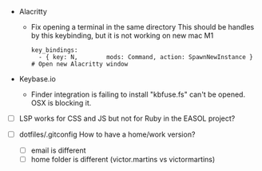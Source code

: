 - Alacritty
  - Fix opening a terminal in the same directory
    This should be handles by this keybinding, but it is not working on new mac M1
    ```
    key_bindings:
      - { key: N,        mods: Command, action: SpawnNewInstance } # Open new Alacritty window
    ```

- Keybase.io
  - Finder integration is failing to install
  "kbfuse.fs" can't be opened. OSX is blocking it.


- [ ] LSP works for CSS and JS but not for Ruby in the EASOL project?

- [ ] dotfiles/.gitconfig
  How to have a home/work version?
  - [ ] email is different
  - [ ] home folder is different (victor.martins vs victormartins)
